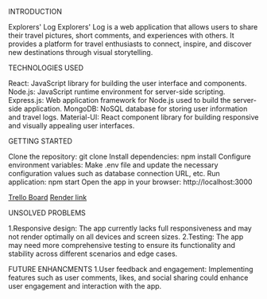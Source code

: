 INTRODUCTION

Explorers' Log
Explorers' Log is a web application that allows users to share their travel pictures, short comments, and experiences with others. It provides a platform for travel enthusiasts to connect, inspire, and discover new destinations through visual storytelling.

TECHNOLOGIES USED

React: JavaScript library for building the user interface and components.
Node.js: JavaScript runtime environment for server-side scripting.
Express.js: Web application framework for Node.js used to build the server-side application.
MongoDB: NoSQL database for storing user information and travel logs.
Material-UI: React component library for building responsive and visually appealing user interfaces.

GETTING STARTED

Clone the repository: git clone <repository-url>
Install dependencies: npm install
Configure environment variables:
Make .env file and update the necessary configuration values such as database connection URL, etc.
Run application: npm start
Open the app in your browser: http://localhost:3000

[Trello Board](https://trello.com/invite/b/lCj6Eou6/ATTI6360bcc6e787c53b155fdbc4092ca9b036C255B2/final-project)
[Render link]()

UNSOLVED PROBLEMS

1.Responsive design: The app currently lacks full responsiveness and may not render optimally on all devices and screen sizes.
2.Testing: The app may need more comprehensive testing to ensure its functionality and stability across different scenarios and edge cases.

FUTURE ENHANCMENTS
1.User feedback and engagement: Implementing features such as user comments, likes, and social sharing could enhance user engagement and interaction with the app.

